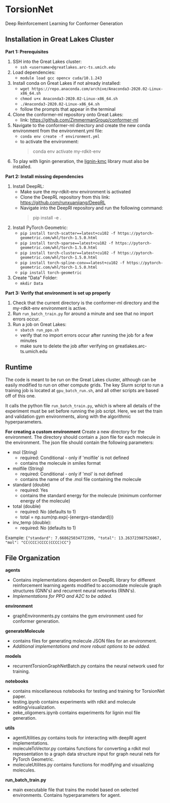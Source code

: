 # TorsionNet
Deep Reinforcement Learning for Conformer Generation

## Installation in Great Lakes Cluster
**Part 1: Prerequisites**
1. SSH into the Great Lakes cluster:
    - `ssh <username>@greatlakes.arc-ts.umich.edu`
2. Load dependencies:
    - `module load gcc opencv cuda/10.1.243`
3. Install conda on Great Lakes if not already installed:
    - `wget https://repo.anaconda.com/archive/Anaconda3-2020.02-Linux-x86_64.sh`
    - `chmod u+x Anaconda3-2020.02-Linux-x86_64.sh`
    - `./Anaconda3-2020.02-Linux-x86_64.sh`
    - follow the prompts that appear in the terminal
4. Clone the conformer-ml repository onto Great Lakes:
    - link: https://github.com/ZimmermanGroup/conformer-ml
5. Navigate to the conformer-ml directory and create the new conda environment from the environment.yml file:
    - `conda env create -f environment.yml`
    - to activate the environment:
        > conda env activate my-rdkit-env
6. To play with lignin generation, the [lignin-kmc](https://github.com/michaelorella/lignin-kmc) library must also be installed.

**Part 2: Install missing dependencies**
1. Install DeepRL:
    - Make sure the my-rdkit-env environment is activated
    - Clone the DeepRL repository from this link: https://github.com/runxuanjiang/DeepRL
    - Navigate into the DeepRl repository and run the following command:
        > pip install -e .
2. Install PyTorch Geometric:
    - `pip install torch-scatter==latest+cu102 -f https://pytorch-geometric.com/whl/torch-1.5.0.html`
    - `pip install torch-sparse==latest+cu102 -f https://pytorch-geometric.com/whl/torch-1.5.0.html`
    - `pip install torch-cluster==latest+cu102 -f https://pytorch-geometric.com/whl/torch-1.5.0.html`
    - `pip install torch-spline-conv==latest+cu102 -f https://pytorch-geometric.com/whl/torch-1.5.0.html`
    - `pip install torch-geometric`
3. Create "Data" Folder:
    - `mkdir Data`
    
**Part 3: Verify that environment is set up properly**
1. Check that the current directory is the conformer-ml directory and the my-rdkit-env environment is active.
2. Run `run_batch_train.py` for around a minute and see that no import errors occur.
3. Run a job on Great Lakes:
    - `sbatch run_ppo.sh`
    - verify that no import errors occur after running the job for a few minutes
    - make sure to delete the job after verifying on greatlakes.arc-ts.umich.edu


## Runtime
The code is meant to be run on the Great Lakes cluster, although can be easily modified to run on other compute grids. The key Slurm script to run a training job is located at `gpu_batch_run.sh`, and all other scripts are based off of this one.

It calls the python file `run_batch_train.py`, which is where all details of the experiment must be set before running the job script. Here, we set the train and validation gym environments, along with the algorithmic hyperparameters.

**For creating a custom environment**
Create a new directory for the environment. The directory should contain a .json file for each molecule in the environment. The json file should contain the following parameters:
- mol (String)
    - required: Conditional - only if 'molfile' is not defined
    - contains the molecule in smiles format
- molfile (String)
    - required: Conditional - only if 'mol' is not defined
    - contains the name of the .mol file containing the molecule
- standard (double)
    - required: Yes
    - contains the standard energy for the molecule (minimum conformer energy of the molecule)
- total (double)
    - required: No (defaults to 1)
    - total = np.sum(np.exp(-(energys-standard)))
- inv_temp (double):
    - required: No (defaults to 1)

Example:
`{"standard": 7.668625034772399, "total": 13.263723987526067, "mol": "CC(CCC)CCCC(CCCC)CC"}`

## File Organization
**agents**
- Contains implementations dependent on DeepRL library for different reinforcement learning agents modified to accomodate molecule graph structures (GNN's) and recurrent neural networks (RNN's).
- *Implementations for PPO and A2C to be added.*

**environment**
- graphEnvironments.py contains the gym environment used for conformer generation.

**generateMolecule**
- contains files for generating molecule JSON files for an environment.
- *Additional implementations and more robust options to be added.*

**models**
- recurrentTorsionGraphNetBatch.py contains the neural network used for training.

**notebooks**
- contains miscellaneous notebooks for testing and training for TorsionNet paper.
- testing.ipynb contains experiments with rdkit and molecule editing/visualization.
- zeke_oligomers.ipynb contains experiments for lignin mol file generation.

**utils**
- agentUtilities.py contains tools for interacting with deepRl agent implementations.
- moleculeToVector.py contains functions for converting a rdkit mol representation to a graph data structure input for graph neural nets for PyTorch Geometric.
- moleculeUtilites.py contains functions for modifying and visualizing molecules.

**run_batch_train.py**
- main executable file that trains the model based on selected environments. Contains hyperparameters for agent.
